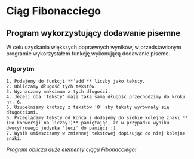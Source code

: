 # Ciąg Fibonacciego

## Program wykorzystujący dodawanie pisemne

W celu uzyskania większych poprawnych wyników, w przedstawionym programie wykorzystałem funkcję wykonującą dodawanie piseme.

### Algorytm

    1. Podajemy do funkcji **'add'** liczby jako teksty.
    2. Obliczamy długość tych tekstów.
    3. Wyznaczamy maksimum z tych długości.
    4. Jeżeli oba 'teksty' mają taką samą długość przechodzimy do kroku nr. 6.
    5. Uzupełniamy krótszy z tekstów '0' aby teksty wyrównały się długościami.
    6. Przeglądamy teksty od końca i dodajemy do siebie kolejne znaki **(Po konwersji na liczby!)** pamiętając, że w przypadku wyniku dwucyfrowego jedynka 'leci' do pamięci :)
    7. Wynik umieszczamy w zmiennej tekstowej dopisując do niej kolejne znaki.


*Program oblicza duże elementy ciągu Fibonacciego!*

